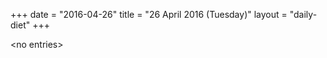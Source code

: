 +++
date = "2016-04-26"
title = "26 April 2016 (Tuesday)"
layout = "daily-diet"
+++


\<no entries\>
